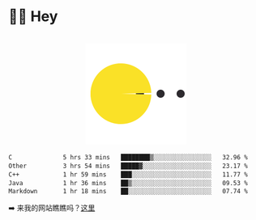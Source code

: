 
# 👋🏻 Hey
<div align="center">
	<br>
	<img src="https://raw.githubusercontent.com/Aniket965/Aniket965/master/pacman.svg?sanitize=true" width="200" height="200">
	<br>
</div>

<!--START_SECTION:waka-->

```txt
C              5 hrs 33 mins   ████████▒░░░░░░░░░░░░░░░░   32.96 %
Other          3 hrs 54 mins   █████▓░░░░░░░░░░░░░░░░░░░   23.17 %
C++            1 hr 59 mins    ███░░░░░░░░░░░░░░░░░░░░░░   11.77 %
Java           1 hr 36 mins    ██▒░░░░░░░░░░░░░░░░░░░░░░   09.53 %
Markdown       1 hr 18 mins    ██░░░░░░░░░░░░░░░░░░░░░░░   07.74 %
```

<!--END_SECTION:waka-->

 ➡️  来我的网站瞧瞧吗？[这里](https://www.shaolongfei.com)
